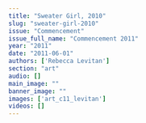 ```yaml
---
title: "Sweater Girl, 2010"
slug: "sweater-girl-2010"
issue: "Commencement"
issue_full_name: "Commencement 2011"
year: "2011"
date: "2011-06-01"
authors: ['Rebecca Levitan']
section: "art"
audio: []
main_image: ""
banner_image: ""
images: ['art_c11_levitan']
videos: []
---
```

